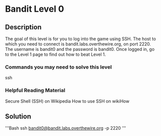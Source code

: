 # Bandit Level 0

## Description
The goal of this level is for you to log into the game using SSH. The host to which you need to connect is bandit.labs.overthewire.org, on port 2220. The username is bandit0 and the password is bandit0. Once logged in, go to the Level 1 page to find out how to beat Level 1.

### Commands you may need to solve this level
ssh

### Helpful Reading Material
Secure Shell (SSH) on Wikipedia
How to use SSH on wikiHow

## Solution
'''Bash
ssh bandit0@bandit.labs.overthewire.org -p 2220
'''
